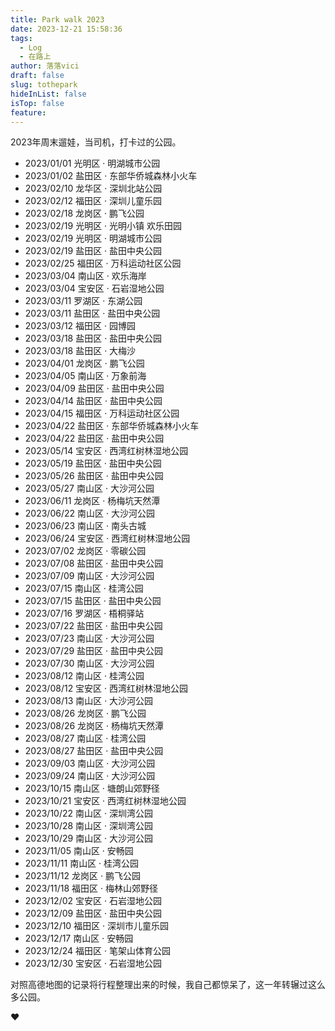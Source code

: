 ```yaml
---
title: Park walk 2023
date: 2023-12-21 15:58:36
tags:
  - Log
  - 在路上
author: 落落vici
draft: false
slug: tothepark
hideInList: false
isTop: false
feature:
---
```

2023年周末遛娃，当司机，打卡过的公园。

- 2023/01/01  光明区 · 明湖城市公园 
- 2023/01/02  盐田区 · 东部华侨城森林小火车 
- 2023/02/10  龙华区 · 深圳北站公园 
- 2023/02/12  福田区 · 深圳儿童乐园 
- 2023/02/18  龙岗区 · 鹏飞公园 
- 2023/02/19  光明区 · 光明小镇 欢乐田园 
- 2023/02/19  光明区 · 明湖城市公园 
- 2023/02/19  盐田区 · 盐田中央公园 
- 2023/02/25  福田区 · 万科运动社区公园 
- 2023/03/04  南山区 · 欢乐海岸 
- 2023/03/04  宝安区 · 石岩湿地公园 
- 2023/03/11  罗湖区 · 东湖公园 
- 2023/03/11  盐田区 · 盐田中央公园 
- 2023/03/12  福田区 · 园博园 
- 2023/03/18  盐田区 · 盐田中央公园 
- 2023/03/18  盐田区 · 大梅沙 
- 2023/04/01  龙岗区 · 鹏飞公园 
- 2023/04/05  南山区 · 万象前海
- 2023/04/09  盐田区 · 盐田中央公园
- 2023/04/14  盐田区 · 盐田中央公园
- 2023/04/15  福田区 · 万科运动社区公园
- 2023/04/22  盐田区 · 东部华侨城森林小火车
- 2023/04/22  盐田区 · 盐田中央公园
- 2023/05/14  宝安区 · 西湾红树林湿地公园
- 2023/05/19  盐田区 · 盐田中央公园
- 2023/05/26  盐田区 · 盐田中央公园
- 2023/05/27  南山区 · 大沙河公园
- 2023/06/11  龙岗区 · 杨梅坑天然潭
- 2023/06/22  南山区 · 大沙河公园
- 2023/06/23  南山区 · 南头古城
- 2023/06/24  宝安区 · 西湾红树林湿地公园
- 2023/07/02  龙岗区 · 零碳公园
- 2023/07/08  盐田区 · 盐田中央公园
- 2023/07/09  南山区 · 大沙河公园
- 2023/07/15  南山区 · 桂湾公园
- 2023/07/15  盐田区 · 盐田中央公园
- 2023/07/16  罗湖区 · 梧桐驿站
- 2023/07/22  盐田区 · 盐田中央公园
- 2023/07/23  南山区 · 大沙河公园
- 2023/07/29  盐田区 · 盐田中央公园
- 2023/07/30  南山区 · 大沙河公园
- 2023/08/12  南山区 · 桂湾公园
- 2023/08/12  宝安区 · 西湾红树林湿地公园
- 2023/08/13  南山区 · 大沙河公园
- 2023/08/26  龙岗区 · 鹏飞公园
- 2023/08/26  龙岗区 · 杨梅坑天然潭
- 2023/08/27  南山区 · 桂湾公园
- 2023/08/27  盐田区 · 盐田中央公园
- 2023/09/03  南山区 · 大沙河公园
- 2023/09/24  南山区 · 大沙河公园
- 2023/10/15  南山区 · 塘朗山郊野径
- 2023/10/21  宝安区 · 西湾红树林湿地公园
- 2023/10/22  南山区 · 深圳湾公园
- 2023/10/28  南山区 · 深圳湾公园
- 2023/10/29  南山区 · 大沙河公园
- 2023/11/05  南山区 · 安畅园
- 2023/11/11  南山区 · 桂湾公园
- 2023/11/12  龙岗区 · 鹏飞公园
- 2023/11/18  福田区 · 梅林山郊野径
- 2023/12/02  宝安区 · 石岩湿地公园
- 2023/12/09  盐田区 · 盐田中央公园
- 2023/12/10  福田区 · 深圳市儿童乐园
- 2023/12/17  南山区 · 安畅园
- 2023/12/24  福田区 · 笔架山体育公园
- 2023/12/30  宝安区 · 石岩湿地公园

对照高德地图的记录将行程整理出来的时候，我自己都惊呆了，这一年转辗过这么多公园。

❤